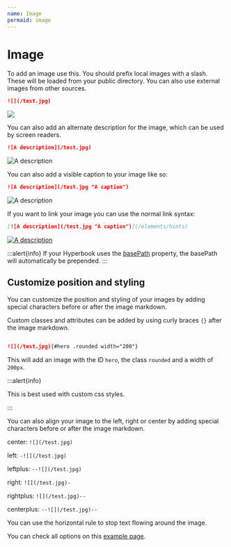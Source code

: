 ```yaml
---
name: Image
permaid: image
---
```


# Image

To add an image use this. You should prefix local images with a slash. These
will be loaded from your public directory. You can also use external images
from other sources.

```md
![](/test.jpg)
```

![](/test.jpg)

You can also add an alternate description for the image, which can be used by screen readers.

```md
![A description](/test.jpg)
```

![A description](/test.jpg)

You can also add a visible caption to your image like so:

```md
![A description](/test.jpg "A caption")
```

![A description](/test.jpg "A caption")

If you want to link your image you can use the normal link syntax:

```md
[![A description](/test.jpg "A caption")](/elements/hints)
```

[![A description](/test.jpg "A caption")](/elements/hints)

:::alert{info}
If your Hyperbook uses the [basePath](/configuration/book) property, the basePath will automatically be prepended.
:::

## Customize position and styling

You can customize the position and styling of your images by adding special characters before or after the image markdown.

Custom classes and attributes can be added by using curly braces `{}` after the image markdown.

```md

![](/test.jpg){#hero .rounded width="200"}

```

This will add an image with the ID `hero`, the class `rounded` and a width of `200px`.

:::alert{info}

This is best used with custom css styles.

:::

You can also align your image to the left, right or center by adding special characters before or after the image markdown.

center: `![](/test.jpg)`

left: `-![](/test.jpg)`

leftplus: `--![](/test.jpg)`

right: `![](/test.jpg)-`

rightplus: `![](/test.jpg)--`

centerplus: `--![](/test.jpg)--`

You can use the horizontal rule to stop text flowing around the image.

You can check all options on this [example page](./image-styling).
